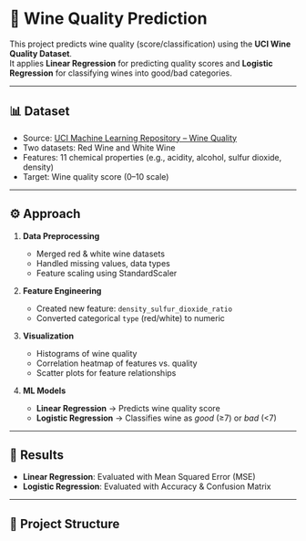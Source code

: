 # 🍷 Wine Quality Prediction  

This project predicts wine quality (score/classification) using the **UCI Wine Quality Dataset**.  
It applies **Linear Regression** for predicting quality scores and **Logistic Regression** for classifying wines into good/bad categories.  

---

## 📊 Dataset
- Source: [UCI Machine Learning Repository – Wine Quality](https://archive.ics.uci.edu/ml/datasets/wine+quality)  
- Two datasets: Red Wine and White Wine  
- Features: 11 chemical properties (e.g., acidity, alcohol, sulfur dioxide, density)  
- Target: Wine quality score (0–10 scale)  

---

## ⚙️ Approach
1. **Data Preprocessing**
   - Merged red & white wine datasets
   - Handled missing values, data types
   - Feature scaling using StandardScaler  

2. **Feature Engineering**
   - Created new feature: `density_sulfur_dioxide_ratio`  
   - Converted categorical `type` (red/white) to numeric  

3. **Visualization**
   - Histograms of wine quality  
   - Correlation heatmap of features vs. quality  
   - Scatter plots for feature relationships  

4. **ML Models**
   - **Linear Regression** → Predicts wine quality score  
   - **Logistic Regression** → Classifies wine as *good* (≥7) or *bad* (<7)  

---

## 🚀 Results
- **Linear Regression**: Evaluated with Mean Squared Error (MSE)  
- **Logistic Regression**: Evaluated with Accuracy & Confusion Matrix  

---

## 📂 Project Structure
